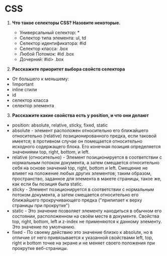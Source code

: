 # CSS

1. **Что такое селекторы CSS? Назовите некоторые.**

   - Универсальный селектор: \*
   - Селектор типа элемента: ul, td
   - Селектор идентификатора: #id
   - Селектор класса: .box
   - Любой Потомок: #id .box
   - Дочерний: #id> .box

2. **Расскажите приоритет выбора свойств селектора**
  - От большего к меньшему: 
  - !important
  - inline стили
  - id
  - селектор класса
  - селектор элемента

3. **Расскажите какие свойства есть у position, и что они делают**
  - position: absolute, relative, sticky, fixed, static
  - absolute - элемент расположен относительно его ближайшего относительно (relative) позиционированного предка, если таковой имеется; в противном случае он помещается относительно исходного содержащего блока. Его конечная позиция определяется значениями top, right, bottom, и left.
  - relative (относительно) - Элемент позиционируется в соответствии с нормальным потоком документа, а затем смещается относительно себя на основе значений top, right, bottom и left. Смещение не влияет на положение любых других элементов; таким образом, пространство, заданное для элемента в макете страницы, такое же, как если бы позиция была static.
  - sticky - Элемент позиционируется в соответствии с нормальным потоком документа, а затем смещается относительно его ближайшего прокручивающего предка ("прилипает к верху страницы при прокрутке")
  - static - Это значение позволяет элементу находиться в обычном его состоянии, расположенном на своём месте в документе. Свойства top, right, bottom, left и z-index не применяются к данному элементу. Это значение по умолчанию.
  - fixed - По своему действию это значение близко к absolute, но в отличие от него привязывается к указанной свойствами left, top, right и bottom точке на экране и не меняет своего положения при прокрутке веб-страницы.